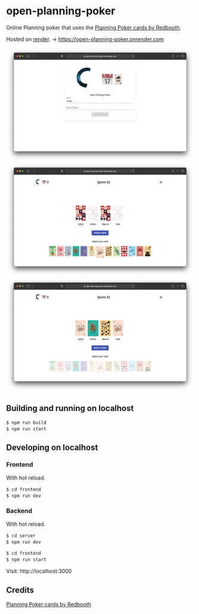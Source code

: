 # open-planning-poker

Online Planning poker that uses the [Planning Poker cards by Redbooth](https://github.com/redbooth/scrum-poker-cards).

Hosted on [render](render.com). -> https://open-planning-poker.onrender.com

![login](./img/login.png)
![seleted cards](./img/seleted_cards.png)
![show cards](./img/show_cards.png)

## Building and running on localhost

```sh
$ npm run build
$ npm run start
```

## Developing on localhost

### Frontend
With hot reload.
```sh
$ cd frontend
$ npm run dev
```

### Backend
With hot reload.
```sh
$ cd server
$ npm run dev
```

```sh
$ cd frontend
$ npm run start
```

Visit: http://localhost:3000

## Credits

[Planning Poker cards by Redbooth](https://github.com/redbooth/scrum-poker-cards)
